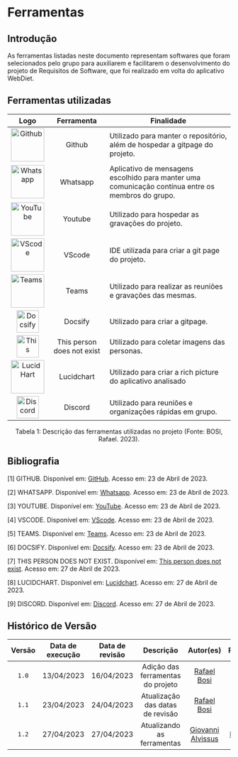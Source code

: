 # Ferramentas

## Introdução

  As ferramentas listadas neste documento representam softwares que foram selecionados pelo grupo para auxiliarem e facilitarem o
  desenvolvimento do projeto de Requisitos de Software, que foi realizado em volta do aplicativo WebDiet.

## Ferramentas utilizadas

| Logo | Ferramenta | Finalidade |
| :-----: | :----: | ----------- |
| <img src="https://raw.githubusercontent.com/Requisitos-de-Software/2023.1-VLC/master/docs/img/icon/icon-github.png" alt="Github" width=75px> | Github  | Utilizado para manter o repositório, além de hospedar a gitpage do projeto. |
| <img src="https://raw.githubusercontent.com/Requisitos-de-Software/2023.1-VLC/master/docs/img/icon/icon-whatsapp.png" alt="Whatsapp" width=75px> | Whatsapp | Aplicativo de mensagens escolhido para manter uma comunicação contínua entre os membros do grupo. |
| <img src="https://raw.githubusercontent.com/Requisitos-de-Software/2023.1-VLC/master/docs/img/icon/icon-youtube.png" alt="YouTube" width=75px> | Youtube | Utilizado para hospedar as gravações do projeto. |
| <img src="https://raw.githubusercontent.com/Requisitos-de-Software/2023.1-VLC/master/docs/img/icon/icon_vscode.png" alt="VScode" width=75px> | VScode | IDE utilizada para criar a git page do projeto. |
| <img src="https://raw.githubusercontent.com/Requisitos-de-Software/2023.1-VLC/master/docs/img/icon/icon_teams.png" alt="Teams" width=75px> | Teams | Utilizado para realizar as reuniões e gravações das mesmas. |
| <img src="https://raw.githubusercontent.com/Requisitos-de-Software/2023.1-VLC/master/docs/img/icon/icon-docsify.png" alt="Docsify" width=50px> | Docsify | Utilizado para criar a gitpage. |
| <img src="https://raw.githubusercontent.com/Requisitos-de-Software/2023.1-VLC/master/docs/img/icon/icon-thisperson.png" alt="This person does not exist" width=50px> | This person does not exist | Utilizado para coletar imagens das personas. |
| <img src="https://raw.githubusercontent.com/Requisitos-de-Software/2023.1-VLC/master/docs/img/icon/icon_lucidhart.png" alt="Lucid Hart" width=75px> | Lucidchart | Utilizado para criar a rich picture do aplicativo analisado |
| <img src="https://raw.githubusercontent.com/Requisitos-de-Software/2023.1-VLC/master/docs/img/icon/icon-docsify.png" alt="Discord" width=50px> | Discord | Utilizado para reuniões e organizações rápidas em grupo. |



<div align= "center">
<p>Tabela 1: Descrição das ferramentas utilizadas no projeto (Fonte: BOSI, Rafael. 2023). </p>
</div>

## Bibliografia

[1] GITHUB. Disponível em: [GitHub](https://github.com). Acesso em: 23 de Abril de 2023.

[2] WHATSAPP. Disponível em: [Whatsapp](https://www.whatsapp.com/). Acesso em: 23 de Abril de 2023.

[3] YOUTUBE. Disponível em: [YouTube](https://youtube.com). Acesso em: 23 de Abril de 2023.

[4] VSCODE. Disponível em: [VScode](https://code.visualstudio.com/). Acesso em: 23 de Abril de 2023.

[5] TEAMS. Disponível em: [Teams](https://www.microsoft.com/pt-br/microsoft-teams/log-in). Acesso em: 23 de Abril de 2023.

[6] DOCSIFY. Disponível em: [Docsify](https://docsify.js.org). Acesso em: 23 de Abril de 2023.

[7] THIS PERSON DOES NOT EXIST. Disponível em: [This person does not exist](https://this-person-does-not-exist.com/en). Acesso em: 27 de Abril de 2023.

[8] LUCIDCHART. Disponível em: [Lucidchart](https://www.lucidchart.com/pages/pt). Acesso em: 27 de Abril de 2023.

[9] DISCORD. Disponível em: [Discord](https://discord.com/). Acesso em: 27 de Abril de 2023.


## Histórico de Versão

| Versão | Data de execução  | Data de revisão |  Descrição    | Autor(es)     |  Revisor(es)  |
| :----: | :---------------: | :-------------: | :-----------: | :-----------: | :-----------: |
| `1.0` | 13/04/2023 | 16/04/2023 | Adição das ferramentas do projeto | [Rafael Bosi](https://github.com/StrangeUnit28) | [Giovanni Alvissus](https://github.com/giovanni1106) |
| `1.1` | 23/04/2023 | 24/04/2023 | Atualização das datas de revisão | [Rafael Bosi](https://github.com/StrangeUnit28) | [Giovanni Alvissus](https://github.com/giovanni1106) |
| `1.2` | 27/04/2023 | 27/04/2023 | Atualizando as ferramentas | [Giovanni Alvissus](https://github.com/giovanni1106) | [Rafael Bosi](https://github.com/StrangeUnit28) |

